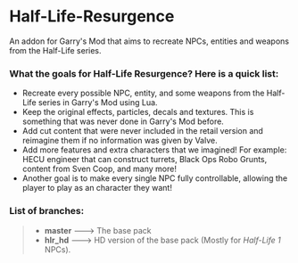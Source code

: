 # Half-Life-Resurgence
An addon for Garry's Mod that aims to recreate NPCs, entities and weapons from the Half-Life series.

### What the goals for Half-Life Resurgence? Here is a quick list:
- Recreate every possible NPC, entity, and some weapons from the Half-Life series in Garry's Mod using Lua.
- Keep the original effects, particles, decals and textures. This is something that was never done in Garry's Mod before.
- Add cut content that were never included in the retail version and reimagine them if no information was given by Valve.
- Add more features and extra characters that we imagined! For example: HECU engineer that can construct turrets, Black Ops Robo Grunts, content from Sven Coop, and many more!
- Another goal is to make every single NPC fully controllable, allowing the player to play as an character they want!

### List of branches:
>* **master**  --->  The base pack
>* **hlr_hd**  --->  HD version of the base pack (Mostly for *Half-Life 1* NPCs).
